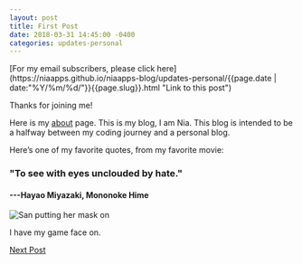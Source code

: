 ```yaml
---
layout: post
title: First Post
date: 2018-03-31 14:45:00 -0400
categories: updates-personal
---
```

<!-- Need to copy/paste to each post: -->
<div class="feed" markdown="1">
 [For my email subscribers, please click here](https://niaapps.github.io/niaapps-blog/updates-personal/{{page.date | date:"%Y/%m/%d/"}}{{page.slug}}.html "Link to this post")
</div>

Thanks for joining me!

Here is my <a href="https://niaapps.github.io/about.html" target="_blank" title="About Page">about</a> page.
This is my blog, I am Nia.
This blog is intended to be a halfway between my coding journey and a personal blog.

Here’s one of my favorite quotes, from my favorite movie:
### "To see with eyes unclouded by hate."
#### ---Hayao Miyazaki, Mononoke Hime

<div class="scale-img">

<img id="" src="https://media0.giphy.com/media/bCso2YhdHY6XK/giphy.gif" alt="San putting her mask on">

</div>

I have my game face on.

<div class="button-post">
    <a href="https://niaapps.github.io/niaapps-blog/updates-personal/2018/06/08/art-update.html" class="p-button" id="button-nxt">Next Post</a>
  </div>